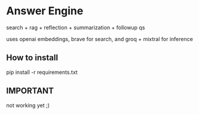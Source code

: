 # Answer Engine
search + rag + reflection + summarization + followup qs

uses openai embeddings, brave for search, and groq + mixtral for inference

## How to install 
pip install -r requirements.txt

## IMPORTANT
not working yet ;)


